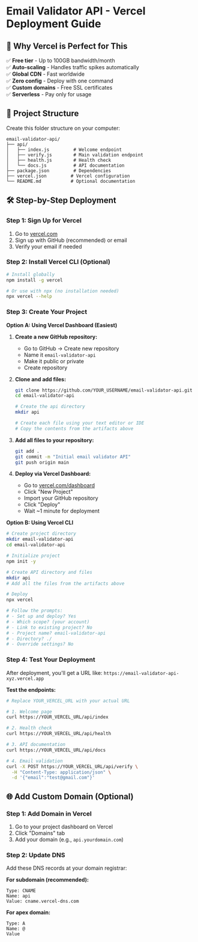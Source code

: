# Email Validator API - Vercel Deployment Guide

## 🚀 Why Vercel is Perfect for This

✅ **Free tier** - Up to 100GB bandwidth/month  
✅ **Auto-scaling** - Handles traffic spikes automatically  
✅ **Global CDN** - Fast worldwide  
✅ **Zero config** - Deploy with one command  
✅ **Custom domains** - Free SSL certificates  
✅ **Serverless** - Pay only for usage

## 📁 Project Structure

Create this folder structure on your computer:

```
email-validator-api/
├── api/
│   ├── index.js         # Welcome endpoint
│   ├── verify.js        # Main validation endpoint
│   ├── health.js        # Health check
│   └── docs.js          # API documentation
├── package.json         # Dependencies
├── vercel.json         # Vercel configuration
└── README.md           # Optional documentation
```

## 🛠️ Step-by-Step Deployment

### Step 1: Sign Up for Vercel

1. Go to [vercel.com](https://vercel.com)
2. Sign up with GitHub (recommended) or email
3. Verify your email if needed

### Step 2: Install Vercel CLI (Optional)

```bash
# Install globally
npm install -g vercel

# Or use with npx (no installation needed)
npx vercel --help
```

### Step 3: Create Your Project

**Option A: Using Vercel Dashboard (Easiest)**

1. **Create a new GitHub repository:**

   - Go to GitHub → Create new repository
   - Name it `email-validator-api`
   - Make it public or private
   - Create repository

2. **Clone and add files:**

   ```bash
   git clone https://github.com/YOUR_USERNAME/email-validator-api.git
   cd email-validator-api

   # Create the api directory
   mkdir api

   # Create each file using your text editor or IDE
   # Copy the contents from the artifacts above
   ```

3. **Add all files to your repository:**

   ```bash
   git add .
   git commit -m "Initial email validator API"
   git push origin main
   ```

4. **Deploy via Vercel Dashboard:**
   - Go to [vercel.com/dashboard](https://vercel.com/dashboard)
   - Click "New Project"
   - Import your GitHub repository
   - Click "Deploy"
   - Wait ~1 minute for deployment

**Option B: Using Vercel CLI**

```bash
# Create project directory
mkdir email-validator-api
cd email-validator-api

# Initialize project
npm init -y

# Create API directory and files
mkdir api
# Add all the files from the artifacts above

# Deploy
npx vercel

# Follow the prompts:
# - Set up and deploy? Yes
# - Which scope? (your account)
# - Link to existing project? No
# - Project name? email-validator-api
# - Directory? ./
# - Override settings? No
```

### Step 4: Test Your Deployment

After deployment, you'll get a URL like: `https://email-validator-api-xyz.vercel.app`

**Test the endpoints:**

```bash
# Replace YOUR_VERCEL_URL with your actual URL

# 1. Welcome page
curl https://YOUR_VERCEL_URL/api/index

# 2. Health check
curl https://YOUR_VERCEL_URL/api/health

# 3. API documentation
curl https://YOUR_VERCEL_URL/api/docs

# 4. Email validation
curl -X POST https://YOUR_VERCEL_URL/api/verify \
  -H "Content-Type: application/json" \
  -d '{"email":"test@gmail.com"}'
```

## 🌐 Add Custom Domain (Optional)

### Step 1: Add Domain in Vercel

1. Go to your project dashboard on Vercel
2. Click "Domains" tab
3. Add your domain (e.g., `api.yourdomain.com`)

### Step 2: Update DNS

Add these DNS records at your domain registrar:

**For subdomain (recommended):**

```
Type: CNAME
Name: api
Value: cname.vercel-dns.com
```

**For apex domain:**

```
Type: A
Name: @
Value
```
